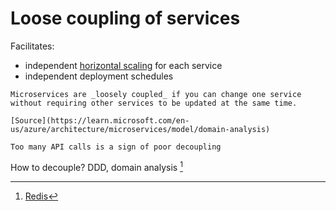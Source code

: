 # Loose coupling of services

Facilitates:
* independent [horizontal scaling](./horizontal-scaling.md) for each service
* independent deployment schedules

~~~admonish tip
Microservices are _loosely coupled_ if you can change one service without requiring other services to be updated at the same time.

[Source](https://learn.microsoft.com/en-us/azure/architecture/microservices/model/domain-analysis)
~~~

~~~admonish tip
Too many API calls is a sign of poor decoupling
~~~

How to decouple? DDD, domain analysis [^redis]

[^redis]: [Redis](https://redis.com/blog/implementing-designing-microservices/)
